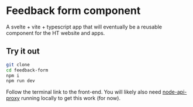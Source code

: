 # Feedback form component

A svelte + vite + typescript app that will eventually be a reusable component for the HT website and apps.

## Try it out

```bash
git clone
cd feedback-form
npm i
npm run dev
```

Follow the terminal link to the front-end. You will likely also need [node-api-proxy](https://github.com/hathitrust/node-api-proxy) running locally to get this work (for now).
